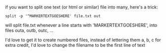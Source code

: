 if you want to split one text (or html or similar) file into many, here's a trick:

```split -p '^MARKERTEXTGOESHERE' file.txt out```

will split file.txt whenever a line starts with 'MARKERTEXTGOESHERE', into files outa, outb, outc, ...

I'd love to get it to create numbered files, instead of lettering them a, b, c
for extra credit, I'd love to change the filename to be the first line of text
